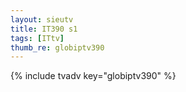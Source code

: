 ```yaml
--- 
layout: sieutv
title: IT390 s1
tags: [ITtv]
thumb_re: globiptv390
---
```

{% include tvadv key="globiptv390" %} 
